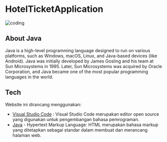 # HotelTicketApplication

<p align="center"><a href="https://logowik.com/content/uploads/images/java1655.logowik.com.webp" width="400" alt="Java Logo"></a></p>


<img align="top" alt="coding" src="https://logowik.com/content/uploads/images/java1655.logowik.com.webp">

## About Java
Java is a high-level programming language designed to run on various platforms, such as Windows, macOS, Linux, and Java-based devices (like Android). Java was initially developed by James Gosling and his team at Sun Microsystems in 1995. Later, Sun Microsystems was acquired by Oracle Corporation, and Java became one of the most popular programming languages in the world.

## Tech
Website ini dirancang menggunakan:
- [Visual Studio Code](https://developer.android.com/studio) : Visual Studio Code merupakan editor open source yang digunakan untuk pengembangan bahasa pemrograman.
- [Java](https://www.java.com/) - Hypertext Markup Language: HTML merupakan bahasa markup yang ditetapkan sebagai standar dalam membuat dan merancang halaman web.
